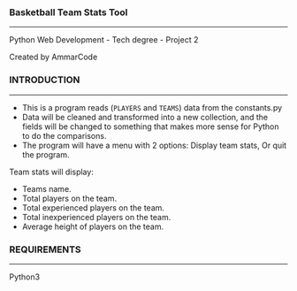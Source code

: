 ### Basketball Team Stats Tool
--------------------------
 
Python Web Development - Tech degree - Project 2

Created by AmmarCode
### INTRODUCTION
------------
- This is a program reads (`PLAYERS` and `TEAMS`) data from the constants.py  
- Data will be cleaned and transformed into a new collection, 
and the fields will be changed to something that makes more sense for Python to do the comparisons.
- The program will have a menu with 2 options: Display team stats, Or quit the program.

Team stats will display:
* Teams name.
* Total players on the team.
* Total experienced players on the team.
* Total inexperienced players on the team.
* Average height of players on the team.


### REQUIREMENTS
------------
Python3
